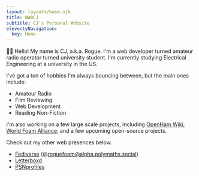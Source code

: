 ```yaml
---
layout: layouts/base.njk
title: WW0CJ
subtitle: CJ's Personal Website
eleventyNavigation:
  key: Home
---
```


👋🏻 Hello! My name is CJ, a.k.a. Rogue. I'm a web developer turned amateur radio operator turned university student. I'm currently studying Electrical Engineering at a university in the US.

I've got a ton of hobbies I'm always bouncing between, but the main ones include:

* Amateur Radio
* Film Reviewing
* Web Development
* Reading Non-Fiction

I'm also working on a few large scale projects, including [OpenHam Wiki](https://openham.wiki), [World Foam Alliance](https://worldfoamalliance.org), and a few upcoming open-source projects.

Check out my other web presences below.

* [Fediverse](https://alpha.polymaths.social) (@roguefoam@alpha.polymaths.social)
* [Letterboxd](https://letterboxd.com/roguefoam)
* [PSNprofiles](https://psnprofiles.com/KindaPogU)

